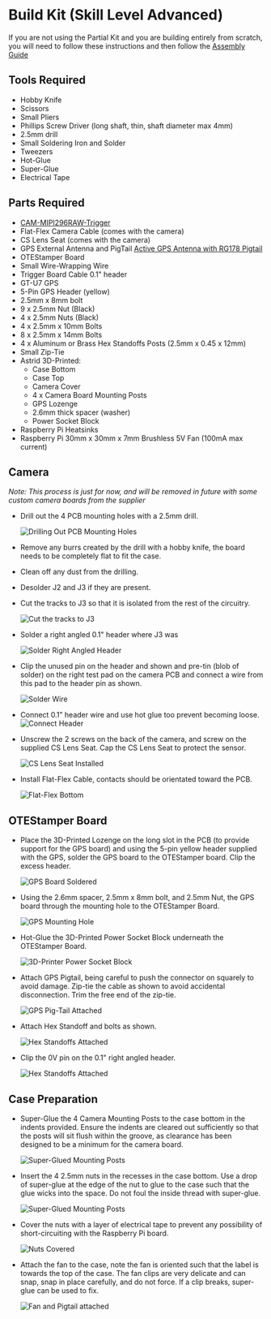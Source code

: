# Build Kit (Skill Level Advanced)

If you are not using the Partial Kit and you are building entirely from scratch, you will need to follow these instructions and then follow the [Assembly Guide](AssemblyGuide.md)

## Tools Required

* Hobby Knife
* Scissors
* Small Pliers
* Phillips Screw Driver (long shaft, thin, shaft diameter max 4mm)
* 2.5mm drill
* Small Soldering Iron and Solder
* Tweezers
* Hot-Glue
* Super-Glue
* Electrical Tape

## Parts Required

* [CAM-MIPI296RAW-Trigger](https://www.inno-maker.com/product/cam-mipi296raw-trigger/)
* Flat-Flex Camera Cable (comes with the camera)
* CS Lens Seat (comes with the camera)
* GPS External Antenna and PigTail [Active GPS Antenna with RG178 Pigtail](https://www.amazon.com/Bingfu-Waterproof-Navigation-Adhesive-Receiver/dp/B083D59N55)
* OTEStamper Board
* Small Wire-Wrapping Wire
* Trigger Board Cable 0.1\" header
* GT-U7 GPS
* 5-Pin GPS Header (yellow)
* 2.5mm x 8mm bolt
* 9 x 2.5mm Nut (Black)
* 4 x 2.5mm Nuts (Black)
* 4 x 2.5mm x 10mm Bolts
* 8 x 2.5mm x 14mm Bolts
* 4 x Aluminum or Brass Hex Standoffs Posts (2.5mm x 0.45 x 12mm)
* Small Zip-Tie
* Astrid 3D-Printed:
	* Case Bottom
	* Case Top
	* Camera Cover
	* 4 x Camera Board Mounting Posts
	* GPS Lozenge
	* 2.6mm thick spacer (washer)
	* Power Socket Block
* Raspberry Pi Heatsinks
* Raspberry Pi 30mm x 30mm x 7mm Brushless 5V Fan (100mA max current)

## Camera

*Note: This process is just for now, and will be removed in future with some custom camera boards from the supplier*


* Drill out the 4 PCB mounting holes with a 2.5mm drill.	 
	 
	![Drilling Out PCB Mounting Holes](images/assembly1.jpg)
	 
* Remove any burrs created by the drill with a hobby knife, the board needs to be completely flat to fit the case.
* Clean off any dust from the drilling.
* Desolder J2 and J3 if they are present.
* Cut the tracks to J3 so that it is isolated from the rest of the circuitry.

	![Cut the tracks to J3](images/assembly2.jpg)

* Solder a right angled 0.1\" header where J3 was

	![Solder Right Angled Header](images/assembly3.jpg)
	
* Clip the unused pin on the header and shown and pre-tin (blob of solder) on the right test pad on the camera PCB and connect a wire from this pad to the header pin as shown.

	![Solder Wire](images/assembly4.jpg)

* Connect 0.1\" header wire and use hot glue too prevent becoming loose.	
	![Connect Header](images/assembly5.jpg)

* Unscrew the 2 screws on the back of the camera, and screw on the supplied CS Lens Seat.  Cap the CS Lens Seat to protect the sensor.

	![CS Lens Seat Installed](images/assembly8.jpg)
	
* Install Flat-Flex Cable, contacts should be orientated toward the PCB.

	![Flat-Flex Bottom](images/assembly10.jpg)
	
## OTEStamper Board

* Place the 3D-Printed Lozenge on the long slot in the PCB (to provide support for the GPS board) and using the 5-pin yellow header supplied with the GPS, solder the GPS board to the OTEStamper board.  Clip the excess header.
	
	![GPS Board Soldered](images/assembly20.jpg)
	
* Using the 2.6mm spacer, 2.5mm x 8mm bolt, and 2.5mm Nut, the GPS board through the mounting hole to the OTEStamper Board.

	![GPS Mounting Hole](images/assembly21.jpg)

* Hot-Glue the 3D-Printed Power Socket Block underneath the OTEStamper Board.

	![3D-Printer Power Socket Block](images/assembly22.jpg)
	
* Attach GPS Pigtail, being careful to push the connector on squarely to avoid damage.  Zip-tie the cable as shown to avoid accidental disconnection.  Trim the free end of the zip-tie.

	![GPS Pig-Tail Attached](images/assembly23.jpg)
	
* Attach Hex Standoff and bolts as shown.

	![Hex Standoffs Attached](images/assembly24.jpg)
	
* Clip the 0V pin on the 0.1\" right angled header.

	![Hex Standoffs Attached](images/assembly25.jpg)
	
## Case Preparation

* Super-Glue the 4 Camera Mounting Posts to the case bottom in the indents provided.  Ensure the indents are cleared out sufficiently so that the posts will sit flush within the groove, as clearance has been designed to be a minimum for the camera board.

	![Super-Glued Mounting Posts](images/assembly30.jpg)
	
* Insert the 4 2.5mm nuts in the recesses in the case bottom.  Use a drop of super-glue at the edge of the nut to glue to the case such that the glue wicks into the space.  Do not foul the inside thread with super-glue.

	![Super-Glued Mounting Posts](images/assembly31.jpg)
	
* Cover the nuts with a layer of electrical tape to prevent any possibility of short-circuiting with the Raspberry Pi board.

	![Nuts Covered](images/assembly32.jpg)
	
* Attach the fan to the case, note the fan is oriented such that the label is towards the top of the case. The fan clips are very delicate and can snap, snap in place carefully, and do not force.  If a clip breaks, super-glue can be used to fix.

 	![Fan and Pigtail attached](images/assembly41.jpg)